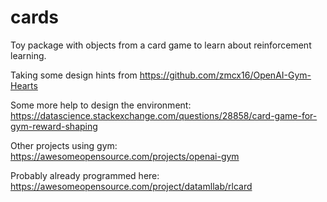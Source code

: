 # cards

Toy package with objects from a card game to learn about reinforcement learning.

Taking some design hints from https://github.com/zmcx16/OpenAI-Gym-Hearts

Some more help to design the environment: 
https://datascience.stackexchange.com/questions/28858/card-game-for-gym-reward-shaping

Other projects using gym:
https://awesomeopensource.com/projects/openai-gym

Probably already programmed here:
https://awesomeopensource.com/project/datamllab/rlcard